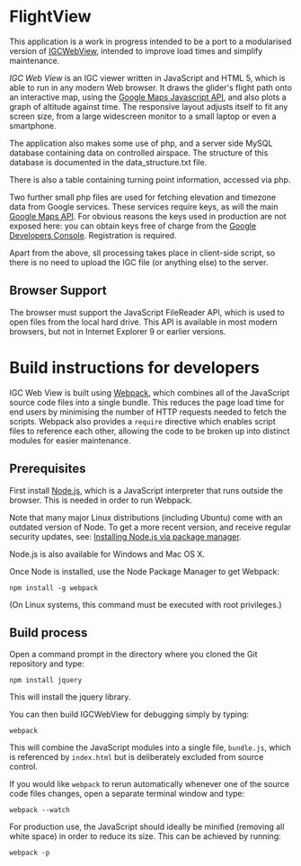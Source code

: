 # FlightView

This application is a work in progress intended to be a port to a modularised version of [IGCWebView](https://github.com/GlidingWeb/IGCWebView), intended to improve load times and simplify maintenance.

*IGC Web View* is an IGC viewer written in JavaScript and HTML 5, 
which is able to run in any modern Web browser. It draws the 
glider's flight path onto an interactive map, using the 
[Google Maps Javascript API](https://developers.google.com/maps/documentation/javascript/), and also plots a 
graph of altitude against time. The responsive layout adjusts itself 
to fit any screen size, from a large widescreen monitor to a small 
laptop or even a smartphone.

The application also makes some use of php, and a server side MySQL database containing data on controlled airspace.  The structure of this database is documented in the data_structure.txt file.

There is also a table containing turning point information, accessed via php.

Two further small php files are used for fetching elevation and timezone data from Google services.  These services require keys, as will the main [Google Maps API](https://developers.google.com/maps/documentation/javascript/).  For obvious reasons the keys used in production are not exposed here: you can obtain keys free of charge from the [Google Developers Console](https://console.developers.google.com/). Registration is required.

Apart from the above, sll processing takes place in client-side script, so there is no 
need to upload the IGC file (or anything else) to the server.



## Browser Support

The browser must support the JavaScript FileReader API, which is 
used to open files from the local hard drive. This API is available 
in most modern browsers, but not in Internet Explorer 9 or earlier 
versions.

# Build instructions for developers

IGC Web View is built using [Webpack](https://webpack.github.io), which
combines all of the JavaScript source code files into a single bundle. This
reduces the page load time for end users by minimising the number of HTTP requests
needed to fetch the scripts. Webpack also provides a `require` directive which
enables script files to reference each other, allowing the code to be broken up
into distinct modules for easier maintenance.

## Prerequisites

First install [Node.js](https://nodejs.org), which is a JavaScript interpreter
that runs outside the browser. This is needed in order to run Webpack.

Note that many major Linux distributions (including Ubuntu) come with an
outdated version of Node. To get a more recent version, and receive regular
security updates, see: [Installing Node.js via package manager](https://nodejs.org/en/download/package-manager).

Node.js is also available for Windows and Mac OS X.

Once Node is installed, use the Node Package Manager to get Webpack:
```
npm install -g webpack
```
(On Linux systems, this command must be executed with root privileges.)

## Build process

Open a command prompt in the directory where you cloned the
Git repository and type:
```
npm install jquery
```
This will install the jquery library. 

You can then build IGCWebView for debugging simply by typing:
```
webpack
```

This will combine the JavaScript modules into a single file, `bundle.js`,
which is referenced by `index.html` but is deliberately excluded from source
control.

If you would like `webpack` to rerun automatically whenever one of the source
code files changes, open a separate terminal window and type:
```
webpack --watch
```

For production use, the JavaScript should ideally be minified (removing all white space)
in order to reduce its size. This can be achieved by running:
```
webpack -p
```
